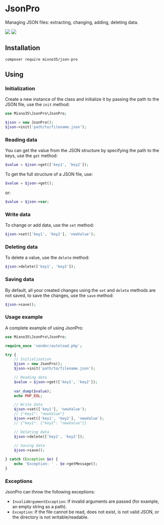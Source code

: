# JsonPro
Managing JSON files: extracting, changing, adding, deleting data.

![](https://img.shields.io/badge/PHP-5.6-blue)
![](https://img.shields.io/packagist/dt/mixno35/json-pro)
## Installation
```
composer require mixno35/json-pro
```

## Using
### Initialization
Create a new instance of the class and initialize it by passing the path to the JSON file, use the `init` method:
```php
use Mixno35\JsonPro\JsonPro;

$json = new JsonPro();
$json->init('path/to/filename.json');
```
### Reading data
You can get the value from the JSON structure by specifying the path to the keys, use the `get` method:
```php
$value = $json->get(['key1', 'key2']);
```
To get the full structure of a JSON file, use:
```php
$value = $json->get();
```
or:
```php
$value = $json->var;
```
### Write data
To change or add data, use the `set` method:
```php
$json->set(['key1', 'key2'], 'newValue');
```
### Deleting data
To delete a value, use the `delete` method:
```php
$json->delete(['key1', 'key2']);
```
### Saving data
By default, all your created changes using the `set` and `delete` methods are not saved, to save the changes, use the `save` method:
```php
$json->save();
```
### Usage example
A complete example of using JsonPro:
```php
use Mixno35\JsonPro\JsonPro;

require_once 'vendor/autoload.php';

try {
    // Initialization
    $json = new JsonPro();
    $json->init('path/to/filename.json');

    // Reading data
    $value = $json->get(['key1', 'key2']);
    
    var_dump($value);
    echo PHP_EOL;

    // Write data
    $json->set(['key1'], 'newValue');
    // {"key1": "newValue"}
    $json->set(['key1', 'key2'], 'newValue');
    // {"key1": {"key2": "newValue"}}

    // Deleting data
    $json->delete(['key1', 'key2']);
    
    // Saving data
    $json->save();

} catch (Exception $e) {
    echo 'Exception: ' . $e->getMessage();
}
```
### Exceptions
JsonPro can throw the following exceptions:
- `InvalidArgumentException`: If invalid arguments are passed (for example, an empty string as a path).
- `Exception`: If the file cannot be read, does not exist, is not valid JSON, or the directory is not writable/readable.
